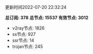 更新时间2022-07-20 22:32:24

**总订阅: 378**
**总节点: 15537**
**有效节点: 3012**
- v2ray节点: 1826
- ss节点: 927
- ssr节点: 14
- trojan节点: 245
